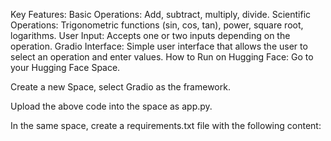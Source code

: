 Key Features:
Basic Operations: Add, subtract, multiply, divide.
Scientific Operations: Trigonometric functions (sin, cos, tan), power, square root, logarithms.
User Input: Accepts one or two inputs depending on the operation.
Gradio Interface: Simple user interface that allows the user to select an operation and enter values.
How to Run on Hugging Face:
Go to your Hugging Face Space.

Create a new Space, select Gradio as the framework.

Upload the above code into the space as app.py.

In the same space, create a requirements.txt file with the following content: